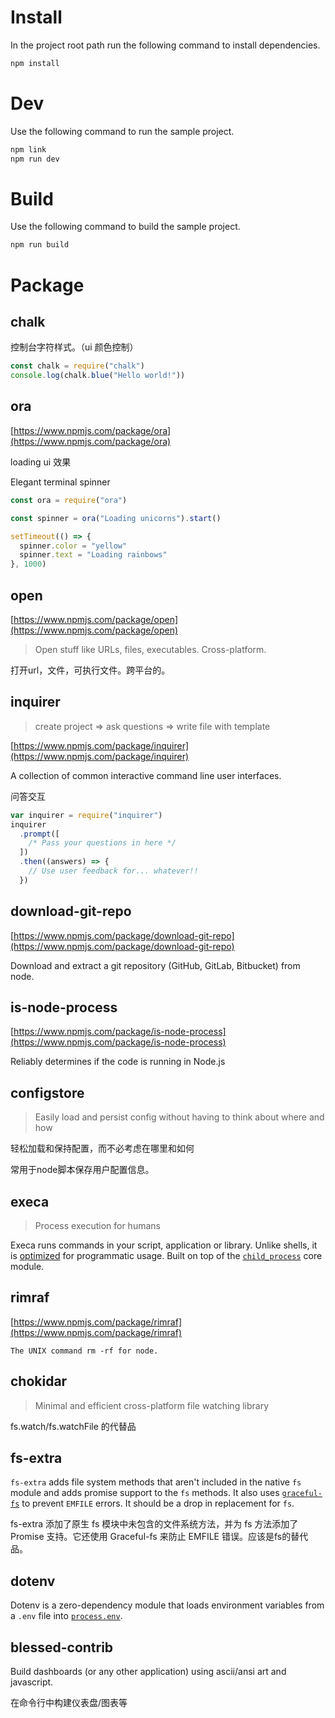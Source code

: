 # Install

In the project root path run the following command to install dependencies.

```bash
npm install
```

# Dev

Use the following command to run the sample project.

```bash
npm link
npm run dev
```

# Build

Use the following command to build the sample project.

```bash
npm run build
```

# Package

## chalk

控制台字符样式。（ui 颜色控制）

```javascript
const chalk = require("chalk")
console.log(chalk.blue("Hello world!"))
```

## ora

[https://www.npmjs.com/package/ora](https://www.npmjs.com/package/ora)

loading ui 效果

Elegant terminal spinner

```javascript
const ora = require("ora")

const spinner = ora("Loading unicorns").start()

setTimeout(() => {
  spinner.color = "yellow"
  spinner.text = "Loading rainbows"
}, 1000)
```

## open

[https://www.npmjs.com/package/open](https://www.npmjs.com/package/open)

> Open stuff like URLs, files, executables. Cross-platform.

打开url，文件，可执行文件。跨平台的。

## inquirer

> create project => ask questions => write file with template

[https://www.npmjs.com/package/inquirer](https://www.npmjs.com/package/inquirer)

A collection of common interactive command line user interfaces.

问答交互

```javascript
var inquirer = require("inquirer")
inquirer
  .prompt([
    /* Pass your questions in here */
  ])
  .then((answers) => {
    // Use user feedback for... whatever!!
  })
```

## download-git-repo

[https://www.npmjs.com/package/download-git-repo](https://www.npmjs.com/package/download-git-repo)

Download and extract a git repository (GitHub, GitLab, Bitbucket) from node.

## is-node-process

[https://www.npmjs.com/package/is-node-process](https://www.npmjs.com/package/is-node-process)

Reliably determines if the code is running in Node.js

## configstore

> Easily load and persist config without having to think about where and how

轻松加载和保持配置，而不必考虑在哪里和如何

常用于node脚本保存用户配置信息。

## execa

> Process execution for humans

Execa runs commands in your script, application or library. Unlike shells, it is [optimized](https://github.com/sindresorhus/execa/blob/HEAD/docs/bash.md) for programmatic usage. Built on top of the [`child_process`](https://nodejs.org/api/child_process.html) core module.

## rimraf

[https://www.npmjs.com/package/rimraf](https://www.npmjs.com/package/rimraf)

```
The UNIX command rm -rf for node.
```

## chokidar

> Minimal and efficient cross-platform file watching library

fs.watch/fs.watchFile 的代替品

## fs-extra

`fs-extra` adds file system methods that aren't included in the native `fs` module and adds promise support to the `fs` methods. It also uses [`graceful-fs`](https://github.com/isaacs/node-graceful-fs) to prevent `EMFILE` errors. It should be a drop in replacement for `fs`.

fs-extra 添加了原生 fs 模块中未包含的文件系统方法，并为 fs 方法添加了 Promise 支持。它还使用 Graceful-fs 来防止 EMFILE 错误。应该是fs的替代品。

## dotenv

Dotenv is a zero-dependency module that loads environment variables from a `.env` file into [`process.env`](https://nodejs.org/docs/latest/api/process.html#process_process_env).

## blessed-contrib

Build dashboards (or any other application) using ascii/ansi art and javascript.

在命令行中构建仪表盘/图表等
